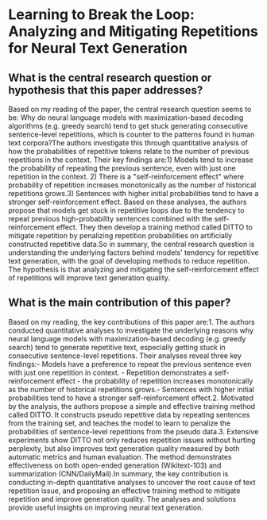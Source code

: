 # Learning to Break the Loop: Analyzing and Mitigating Repetitions for   Neural Text Generation

## What is the central research question or hypothesis that this paper addresses?

Based on my reading of the paper, the central research question seems to be: Why do neural language models with maximization-based decoding algorithms (e.g. greedy search) tend to get stuck generating consecutive sentence-level repetitions, which is counter to the patterns found in human text corpora?The authors investigate this through quantitative analysis of how the probabilities of repetitive tokens relate to the number of previous repetitions in the context. Their key findings are:1) Models tend to increase the probability of repeating the previous sentence, even with just one repetition in the context. 2) There is a "self-reinforcement effect" where probability of repetition increases monotonically as the number of historical repetitions grows.3) Sentences with higher initial probabilities tend to have a stronger self-reinforcement effect. Based on these analyses, the authors propose that models get stuck in repetitive loops due to the tendency to repeat previous high-probability sentences combined with the self-reinforcement effect. They then develop a training method called DITTO to mitigate repetition by penalizing repetition probabilities on artificially constructed repetitive data.So in summary, the central research question is understanding the underlying factors behind models' tendency for repetitive text generation, with the goal of developing methods to reduce repetition. The hypothesis is that analyzing and mitigating the self-reinforcement effect of repetitions will improve text generation quality.


## What is the main contribution of this paper?

Based on my reading, the key contributions of this paper are:1. The authors conducted quantitative analyses to investigate the underlying reasons why neural language models with maximization-based decoding (e.g. greedy search) tend to generate repetitive text, especially getting stuck in consecutive sentence-level repetitions. Their analyses reveal three key findings:- Models have a preference to repeat the previous sentence even with just one repetition in context. - Repetition demonstrates a self-reinforcement effect - the probability of repetition increases monotonically as the number of historical repetitions grows.- Sentences with higher initial probabilities tend to have a stronger self-reinforcement effect.2. Motivated by the analysis, the authors propose a simple and effective training method called DITTO. It constructs pseudo repetitive data by repeating sentences from the training set, and teaches the model to learn to penalize the probabilities of sentence-level repetitions from the pseudo data.3. Extensive experiments show DITTO not only reduces repetition issues without hurting perplexity, but also improves text generation quality measured by both automatic metrics and human evaluation. The method demonstrates effectiveness on both open-ended generation (Wikitext-103) and summarization (CNN/DailyMail).In summary, the key contribution is conducting in-depth quantitative analyses to uncover the root cause of text repetition issue, and proposing an effective training method to mitigate repetition and improve generation quality. The analyses and solutions provide useful insights on improving neural text generation.
